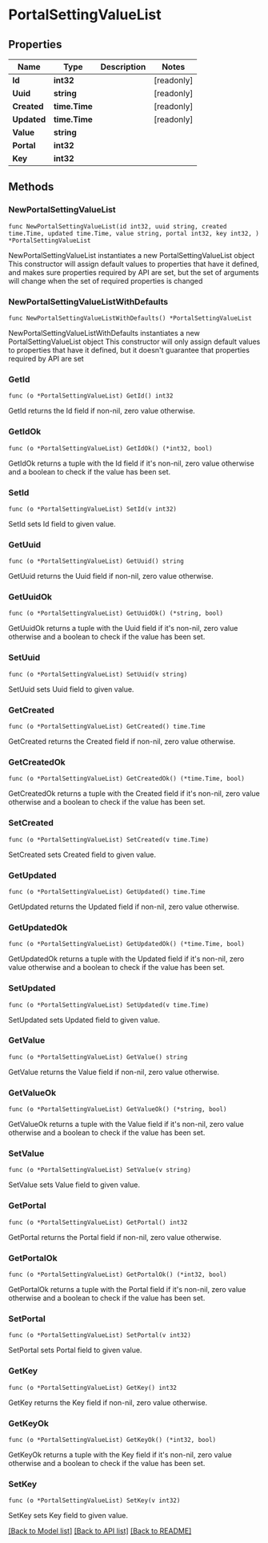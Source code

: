 # PortalSettingValueList

## Properties

Name | Type | Description | Notes
------------ | ------------- | ------------- | -------------
**Id** | **int32** |  | [readonly] 
**Uuid** | **string** |  | [readonly] 
**Created** | **time.Time** |  | [readonly] 
**Updated** | **time.Time** |  | [readonly] 
**Value** | **string** |  | 
**Portal** | **int32** |  | 
**Key** | **int32** |  | 

## Methods

### NewPortalSettingValueList

`func NewPortalSettingValueList(id int32, uuid string, created time.Time, updated time.Time, value string, portal int32, key int32, ) *PortalSettingValueList`

NewPortalSettingValueList instantiates a new PortalSettingValueList object
This constructor will assign default values to properties that have it defined,
and makes sure properties required by API are set, but the set of arguments
will change when the set of required properties is changed

### NewPortalSettingValueListWithDefaults

`func NewPortalSettingValueListWithDefaults() *PortalSettingValueList`

NewPortalSettingValueListWithDefaults instantiates a new PortalSettingValueList object
This constructor will only assign default values to properties that have it defined,
but it doesn't guarantee that properties required by API are set

### GetId

`func (o *PortalSettingValueList) GetId() int32`

GetId returns the Id field if non-nil, zero value otherwise.

### GetIdOk

`func (o *PortalSettingValueList) GetIdOk() (*int32, bool)`

GetIdOk returns a tuple with the Id field if it's non-nil, zero value otherwise
and a boolean to check if the value has been set.

### SetId

`func (o *PortalSettingValueList) SetId(v int32)`

SetId sets Id field to given value.


### GetUuid

`func (o *PortalSettingValueList) GetUuid() string`

GetUuid returns the Uuid field if non-nil, zero value otherwise.

### GetUuidOk

`func (o *PortalSettingValueList) GetUuidOk() (*string, bool)`

GetUuidOk returns a tuple with the Uuid field if it's non-nil, zero value otherwise
and a boolean to check if the value has been set.

### SetUuid

`func (o *PortalSettingValueList) SetUuid(v string)`

SetUuid sets Uuid field to given value.


### GetCreated

`func (o *PortalSettingValueList) GetCreated() time.Time`

GetCreated returns the Created field if non-nil, zero value otherwise.

### GetCreatedOk

`func (o *PortalSettingValueList) GetCreatedOk() (*time.Time, bool)`

GetCreatedOk returns a tuple with the Created field if it's non-nil, zero value otherwise
and a boolean to check if the value has been set.

### SetCreated

`func (o *PortalSettingValueList) SetCreated(v time.Time)`

SetCreated sets Created field to given value.


### GetUpdated

`func (o *PortalSettingValueList) GetUpdated() time.Time`

GetUpdated returns the Updated field if non-nil, zero value otherwise.

### GetUpdatedOk

`func (o *PortalSettingValueList) GetUpdatedOk() (*time.Time, bool)`

GetUpdatedOk returns a tuple with the Updated field if it's non-nil, zero value otherwise
and a boolean to check if the value has been set.

### SetUpdated

`func (o *PortalSettingValueList) SetUpdated(v time.Time)`

SetUpdated sets Updated field to given value.


### GetValue

`func (o *PortalSettingValueList) GetValue() string`

GetValue returns the Value field if non-nil, zero value otherwise.

### GetValueOk

`func (o *PortalSettingValueList) GetValueOk() (*string, bool)`

GetValueOk returns a tuple with the Value field if it's non-nil, zero value otherwise
and a boolean to check if the value has been set.

### SetValue

`func (o *PortalSettingValueList) SetValue(v string)`

SetValue sets Value field to given value.


### GetPortal

`func (o *PortalSettingValueList) GetPortal() int32`

GetPortal returns the Portal field if non-nil, zero value otherwise.

### GetPortalOk

`func (o *PortalSettingValueList) GetPortalOk() (*int32, bool)`

GetPortalOk returns a tuple with the Portal field if it's non-nil, zero value otherwise
and a boolean to check if the value has been set.

### SetPortal

`func (o *PortalSettingValueList) SetPortal(v int32)`

SetPortal sets Portal field to given value.


### GetKey

`func (o *PortalSettingValueList) GetKey() int32`

GetKey returns the Key field if non-nil, zero value otherwise.

### GetKeyOk

`func (o *PortalSettingValueList) GetKeyOk() (*int32, bool)`

GetKeyOk returns a tuple with the Key field if it's non-nil, zero value otherwise
and a boolean to check if the value has been set.

### SetKey

`func (o *PortalSettingValueList) SetKey(v int32)`

SetKey sets Key field to given value.



[[Back to Model list]](../README.md#documentation-for-models) [[Back to API list]](../README.md#documentation-for-api-endpoints) [[Back to README]](../README.md)


